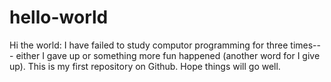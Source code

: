 # hello-world

Hi the world:
I have failed to study computor programming for three times--- either I gave up or something more fun happened (another word for I give up). This is my first repository on Github. Hope things will go well.

